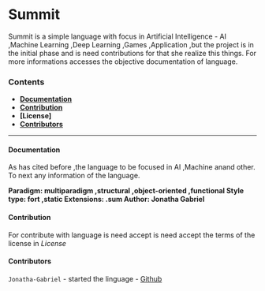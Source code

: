 # Summit
Summit is a simple language with focus in Artificial Intelligence - AI
 ,Machine Learning ,Deep Learning ,Games ,Application ,but the project is in the initial
phase and is need contributions for that she realize this things. For more
informations accesses the objective documentation of language.

### Contents
+ **[Documentation](#documentation)** <br />
+ **[Contribution](#contribution)** <br />
+ **[License]** <br />
+ **[Contributors](#contributors)** <br />

-------------
#### Documentation

As has cited before ,the language to be focused in AI ,Machine anand other. To next any 
information of  the language.

**Paradigm: multiparadigm ,structural ,object-oriented ,functional
Style type: fort ,static
Extensions: .sum
Author: Jonatha Gabriel**

#### Contribution

For contribute with language is need accept is need accept the terms 
of the license in *License*

#### Contributors

```Jonatha-Gabriel``` - started the linguage - [Github](https://github.com/Jonatha-Gabriel)
